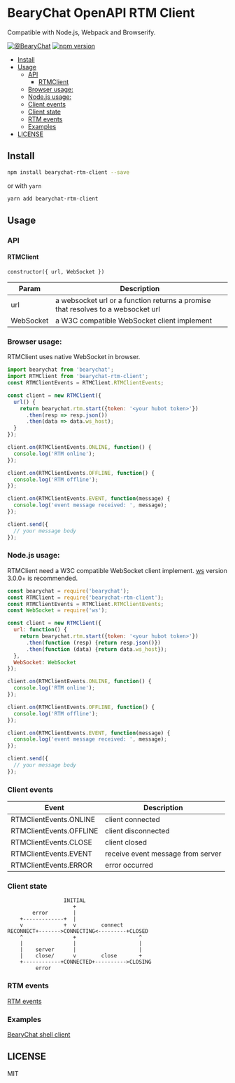 # BearyChat OpenAPI RTM Client

Compatible with Node.js, Webpack and Browserify.

[![@BearyChat](http://openapi.beary.chat/badge.svg)](http://openapi.beary.chat/join)
[![npm version](https://badge.fury.io/js/bearychat-rtm-client.svg)](https://npmjs.com/package/bearychat-rtm-client)

<!-- toc -->

- [Install](#install)
- [Usage](#usage)
  * [API](#api)
    + [RTMClient](#rtmclient)
  * [Browser usage:](#browser-usage)
  * [Node.js usage:](#nodejs-usage)
  * [Client events](#client-events)
  * [Client state](#client-state)
  * [RTM events](#rtm-events)
  * [Examples](#examples)
- [LICENSE](#license)

<!-- tocstop -->

## Install

```bash
npm install bearychat-rtm-client --save
```

or with `yarn`
```bash
yarn add bearychat-rtm-client
```

## Usage

### API

#### RTMClient
`constructor({ url, WebSocket })`

| Param | Description |
| ---- | ---- |
| url | a websocket url or a function returns a promise that resolves to a websocket url |
| WebSocket | a W3C compatible WebSocket client implement |

### Browser usage:

RTMClient uses native WebSocket in browser.

```javascript
import bearychat from 'bearychat';
import RTMClient from 'bearychat-rtm-client';
const RTMClientEvents = RTMClient.RTMClientEvents;

const client = new RTMClient({
  url() {
    return bearychat.rtm.start({token: '<your hubot token>'})
      .then(resp => resp.json())
      .then(data => data.ws_host);
  }
});

client.on(RTMClientEvents.ONLINE, function() {
  console.log('RTM online');
});

client.on(RTMClientEvents.OFFLINE, function() {
  console.log('RTM offline');
});

client.on(RTMClientEvents.EVENT, function(message) {
  console.log('event message received: ', message);
});

client.send({
  // your message body
});

```

### Node.js usage:

RTMClient need a W3C compatible WebSocket client implement. [ws](https://github.com/websockets/ws) version 3.0.0+ is recommended.

```javascript
const bearychat = require('bearychat');
const RTMClient = require('bearychat-rtm-client');
const RTMClientEvents = RTMClient.RTMClientEvents;
const WebSocket = require('ws');

const client = new RTMClient({
  url: function() {
    return bearychat.rtm.start({token: '<your hubot token>'})
      .then(function (resp) {return resp.json()})
      .then(function (data) {return data.ws_host});
  },
  WebSocket: WebSocket
});

client.on(RTMClientEvents.ONLINE, function() {
  console.log('RTM online');
});

client.on(RTMClientEvents.OFFLINE, function() {
  console.log('RTM offline');
});

client.on(RTMClientEvents.EVENT, function(message) {
  console.log('event message received: ', message);
});

client.send({
  // your message body
});

```

### Client events

| Event | Description |
| ----- | ----------- |
| RTMClientEvents.ONLINE| client connected |
| RTMClientEvents.OFFLINE | client disconnected |
| RTMClientEvents.CLOSE | client closed |
| RTMClientEvents.EVENT | receive event message from server |
| RTMClientEvents.ERROR | error occurred |

### Client state

```
                  INITIAL
                     +
        error        |
    +-------------+  |
    v             +  v        connect
RECONNECT+------->CONNECTING<---------+CLOSED
    ^                +                    ^
    |                |                    |
    |    server      |                    |
    |    close/      v        close       +
    +------------+CONNECTED+---------->CLOSING
         error
```

### RTM events

[RTM events](https://github.com/bearyinnovative/OpenAPI/blob/master/rtm/event.md)

### Examples

[BearyChat shell client](https://github.com/kenan2002/bcshell)

## LICENSE

MIT